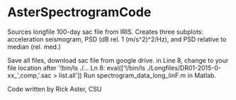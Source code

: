 # AsterSpectrogramCode
Sources longfile 100-day sac file from IRIS. Creates three subplots: acceleration seismogram, PSD (dB rel. 1 (m/s^2)^2/Hz), and PSD relative to median (rel. med.)

Save all files, download sac file from google drive. 
in Line 8, change to your file location after '!bin/ls ./... 
Ln 8: eval(['!/bin/ls ./Longfiles/DR01-2015-0-xx_',comp,'.sac > list.all'])
Run spectrogram_data_long_linF.m in Matlab.

Code written by Rick Aster, CSU
